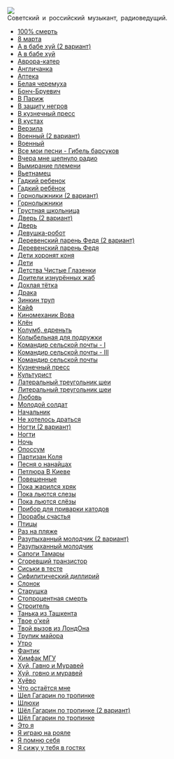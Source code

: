 ![](/songs/клм/Лаэртский%20Александр/laertskij_aleksandr.jpg)  
Советский и российский музыкант, радиоведущий.

* [100% смерть](/songs/клм/Лаэртский%20Александр/100%%20смерть)
* [8 марта](/songs/клм/Лаэртский%20Александр/8%20марта)
* [А в бабе хуй (2 вариант)](/songs/клм/Лаэртский%20Александр/А%20в%20бабе%20хуй%20(2%20вариант))
* [А в бабе хуй](/songs/клм/Лаэртский%20Александр/А%20в%20бабе%20хуй)
* [Аврора-катер](/songs/клм/Лаэртский%20Александр/Аврора-катер)
* [Англичанка](/songs/клм/Лаэртский%20Александр/Англичанка)
* [Аптека](/songs/клм/Лаэртский%20Александр/Аптека)
* [Белая черемуха](/songs/клм/Лаэртский%20Александр/Белая%20черемуха)
* [Бонч-Бруевич](/songs/клм/Лаэртский%20Александр/Бонч-Бруевич)
* [В Париж](/songs/клм/Лаэртский%20Александр/В%20Париж)
* [В защиту негров](/songs/клм/Лаэртский%20Александр/В%20защиту%20негров)
* [В кузнечный пресс](/songs/клм/Лаэртский%20Александр/В%20кузнечный%20пресс)
* [В кустах](/songs/клм/Лаэртский%20Александр/В%20кустах)
* [Верзила](/songs/клм/Лаэртский%20Александр/Верзила)
* [Военный (2 вариант)](/songs/клм/Лаэртский%20Александр/Военный%20(2%20вариант))
* [Военный](/songs/клм/Лаэртский%20Александр/Военный)
* [Все мои песни - Гибель барсуков](/songs/клм/Лаэртский%20Александр/Все%20мои%20песни%20-%20Гибель%20барсуков)
* [Вчера мне шепнуло радио](/songs/клм/Лаэртский%20Александр/Вчера%20мне%20шепнуло%20радио)
* [Вымирание племени](/songs/клм/Лаэртский%20Александр/Вымирание%20племени)
* [Вьетнамец](/songs/клм/Лаэртский%20Александр/Вьетнамец)
* [Гадкий ребенок](/songs/клм/Лаэртский%20Александр/Гадкий%20ребенок)
* [Гадкий ребёнок](/songs/клм/Лаэртский%20Александр/Гадкий%20ребёнок)
* [Горнолыжники (2 вариант)](/songs/клм/Лаэртский%20Александр/Горнолыжники%20(2%20вариант))
* [Горнолыжники](/songs/клм/Лаэртский%20Александр/Горнолыжники)
* [Грустная школьница](/songs/клм/Лаэртский%20Александр/Грустная%20школьница)
* [Дверь (2 вариант)](/songs/клм/Лаэртский%20Александр/Дверь%20(2%20вариант))
* [Дверь](/songs/клм/Лаэртский%20Александр/Дверь)
* [Девушка-робот](/songs/клм/Лаэртский%20Александр/Девушка-робот)
* [Деревенский парень Федя (2 вариант)](/songs/клм/Лаэртский%20Александр/Деревенский%20парень%20Федя%20(2%20вариант))
* [Деревенский парень Федя](/songs/клм/Лаэртский%20Александр/Деревенский%20парень%20Федя)
* [Дети хоронят коня](/songs/клм/Лаэртский%20Александр/Дети%20хоронят%20коня)
* [Дети](/songs/клм/Лаэртский%20Александр/Дети)
* [Детства Чистые Глазенки](/songs/клм/Лаэртский%20Александр/Детства%20Чистые%20Глазенки)
* [Доители изнурённых жаб](/songs/клм/Лаэртский%20Александр/Доители%20изнурённых%20жаб)
* [Дохлая тётка](/songs/клм/Лаэртский%20Александр/Дохлая%20тётка)
* [Драка](/songs/клм/Лаэртский%20Александр/Драка)
* [Зинкин труп](/songs/клм/Лаэртский%20Александр/Зинкин%20труп)
* [Кайф](/songs/клм/Лаэртский%20Александр/Кайф)
* [Киномеханик Вова](/songs/клм/Лаэртский%20Александр/Киномеханик%20Вова)
* [Клён](/songs/клм/Лаэртский%20Александр/Клён)
* [Колумб, едреньть](/songs/клм/Лаэртский%20Александр/Колумб,%20едреньть)
* [Колыбельная для подружки](/songs/клм/Лаэртский%20Александр/Колыбельная%20для%20подружки)
* [Командир сельской почты - I](/songs/клм/Лаэртский%20Александр/Командир%20сельской%20почты%20-%20I)
* [Командир сельской почты - III](/songs/клм/Лаэртский%20Александр/Командир%20сельской%20почты%20-%20III)
* [Командир сельской почты](/songs/клм/Лаэртский%20Александр/Командир%20сельской%20почты)
* [Кузнечный пресс](/songs/клм/Лаэртский%20Александр/Кузнечный%20пресс)
* [Культурист](/songs/клм/Лаэртский%20Александр/Культурист)
* [Латеральный треугольник шеи](/songs/клм/Лаэртский%20Александр/Латеральный%20треугольник%20шеи)
* [Литеральный треугольник шеи](/songs/клм/Лаэртский%20Александр/Литеральный%20треугольник%20шеи)
* [Любовь](/songs/клм/Лаэртский%20Александр/Любовь)
* [Молодой солдат](/songs/клм/Лаэртский%20Александр/Молодой%20солдат)
* [Начальник](/songs/клм/Лаэртский%20Александр/Начальник)
* [Не хотелось драться](/songs/клм/Лаэртский%20Александр/Не%20хотелось%20драться)
* [Ногти (2 вариант)](/songs/клм/Лаэртский%20Александр/Ногти%20(2%20вариант))
* [Ногти](/songs/клм/Лаэртский%20Александр/Ногти)
* [Ночь](/songs/клм/Лаэртский%20Александр/Ночь)
* [Опоссум](/songs/клм/Лаэртский%20Александр/Опоссум)
* [Партизан Коля](/songs/клм/Лаэртский%20Александр/Партизан%20Коля)
* [Песня о нанайцах](/songs/клм/Лаэртский%20Александр/Песня%20о%20нанайцах)
* [Петлюра В Киеве](/songs/клм/Лаэртский%20Александр/Петлюра%20В%20Киеве)
* [Повешенные](/songs/клм/Лаэртский%20Александр/Повешенные)
* [Пока жарился хряк](/songs/клм/Лаэртский%20Александр/Пока%20жарился%20хряк)
* [Пока льются слезы](/songs/клм/Лаэртский%20Александр/Пока%20льются%20слезы)
* [Пока льются слёзы](/songs/клм/Лаэртский%20Александр/Пока%20льются%20слёзы)
* [Прибор для приварки катодов](/songs/клм/Лаэртский%20Александр/Прибор%20для%20приварки%20катодов)
* [Прорабы счастья](/songs/клм/Лаэртский%20Александр/Прорабы%20счастья)
* [Птицы](/songs/клм/Лаэртский%20Александр/Птицы)
* [Раз на пляже](/songs/клм/Лаэртский%20Александр/Раз%20на%20пляже)
* [Разупыханный молодчик (2 вариант)](/songs/клм/Лаэртский%20Александр/Разупыханный%20молодчик%20(2%20вариант))
* [Разупыханный молодчик](/songs/клм/Лаэртский%20Александр/Разупыханный%20молодчик)
* [Сапоги Тамары](/songs/клм/Лаэртский%20Александр/Сапоги%20Тамары)
* [Сгоревший транзистор](/songs/клм/Лаэртский%20Александр/Сгоревший%20транзистор)
* [Сиськи в тесте](/songs/клм/Лаэртский%20Александр/Сиськи%20в%20тесте)
* [Сифилитический диллирий](/songs/клм/Лаэртский%20Александр/Сифилитический%20диллирий)
* [Слонок](/songs/клм/Лаэртский%20Александр/Слонок)
* [Старушка](/songs/клм/Лаэртский%20Александр/Старушка)
* [Стопроцентная смерть](/songs/клм/Лаэртский%20Александр/Стопроцентная%20смерть)
* [Строитель](/songs/клм/Лаэртский%20Александр/Строитель)
* [Танька из Ташкента](/songs/клм/Лаэртский%20Александр/Танька%20из%20Ташкента)
* [Твое о'кей](/songs/клм/Лаэртский%20Александр/Твое%20о'кей)
* [Твой вызов из ЛондОна](/songs/клм/Лаэртский%20Александр/Твой%20вызов%20из%20ЛондОна)
* [Трупик майора](/songs/клм/Лаэртский%20Александр/Трупик%20майора)
* [Утро](/songs/клм/Лаэртский%20Александр/Утро)
* [Фантик](/songs/клм/Лаэртский%20Александр/Фантик)
* [Химфак МГУ](/songs/клм/Лаэртский%20Александр/Химфак%20МГУ)
* [Хуй, Гавно и Муравей](/songs/клм/Лаэртский%20Александр/Хуй,%20Гавно%20и%20Муравей)
* [Хуй, говно и муравей](/songs/клм/Лаэртский%20Александр/Хуй,%20говно%20и%20муравей)
* [Хуёво](/songs/клм/Лаэртский%20Александр/Хуёво)
* [Что остаётся мне](/songs/клм/Лаэртский%20Александр/Что%20остаётся%20мне)
* [Шел Гагарин по тропинке](/songs/клм/Лаэртский%20Александр/Шел%20Гагарин%20по%20тропинке)
* [Шлюхи](/songs/клм/Лаэртский%20Александр/Шлюхи)
* [Шёл Гагарин по тропинке (2 вариант)](/songs/клм/Лаэртский%20Александр/Шёл%20Гагарин%20по%20тропинке%20(2%20вариант))
* [Шёл Гагарин по тропинке](/songs/клм/Лаэртский%20Александр/Шёл%20Гагарин%20по%20тропинке)
* [Это я](/songs/клм/Лаэртский%20Александр/Это%20я)
* [Я играю на рояле](/songs/клм/Лаэртский%20Александр/Я%20играю%20на%20рояле)
* [Я помню себя](/songs/клм/Лаэртский%20Александр/Я%20помню%20себя)
* [Я сижу у тебя в гостях](/songs/клм/Лаэртский%20Александр/Я%20сижу%20у%20тебя%20в%20гостях)